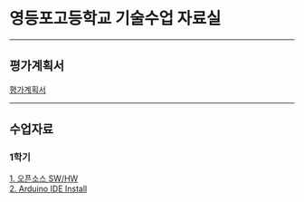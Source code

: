 # 영등포고등학교 기술수업 자료실

---
## 평가계획서  
  [평가계획서]()

---
## 수업자료  

### 1학기
  [1. 오픈소스 SW/HW](https://youtu.be/uzxkh0Kuxw4)  
  [2. Arduino IDE Install](https://youtu.be/maocBcSlXoI)  
  
